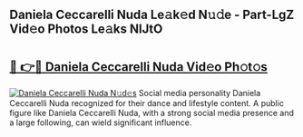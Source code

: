 ## Daniela Ceccarelli Nuda Le𝚊k𝚎d N𝚞𝚍e - Part-LgZ Vid𝚎o Photos Le𝚊ks NlJtO

# <h2><a href="http://fbbdhx.evod.top/?m=Daniela+Ceccarelli+Nuda">🔗 👉🔴 Daniela Ceccarelli Nuda Vid𝚎o Ph𝚘t𝚘s</a></h2>

[![Daniela Ceccarelli Nuda N𝚞d𝚎s](https://i.imgur.com/8V9OHl7.gif)](http://fbbdhx.evod.top/?m=Daniela+Ceccarelli+Nuda)
Social media personality Daniela Ceccarelli Nuda recognized for their dance and lifestyle content. A public figure like Daniela Ceccarelli Nuda, with a strong social media presence and a large following, can wield significant influence. 
